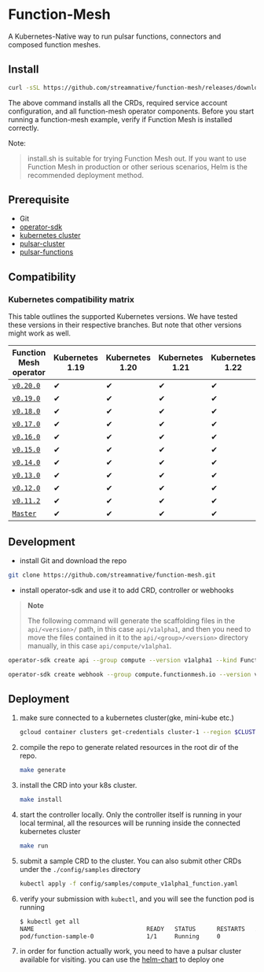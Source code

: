 # Function-Mesh
A Kubernetes-Native way to run pulsar functions, connectors and composed function meshes.

## Install

```bash
curl -sSL https://github.com/streamnative/function-mesh/releases/download/v0.25.0/install.sh | bash
```

The above command installs all the CRDs, required service account configuration, and all function-mesh operator components. Before you start running a function-mesh example, verify if Function Mesh is installed correctly.

Note:

> install.sh is suitable for trying Function Mesh out. If you want to use Function Mesh in production or other serious scenarios, Helm is the recommended deployment method.

## Prerequisite
- Git
- [operator-sdk](https://sdk.operatorframework.io/)
- [kubernetes cluster](https://kubernetes.io/)
- [pulsar-cluster](https://pulsar.apache.org/docs/en/pulsar-2.0/)
- [pulsar-functions](https://pulsar.apache.org/docs/en/functions-overview/)

## Compatibility

### Kubernetes compatibility matrix

This table outlines the supported Kubernetes versions. We have tested these versions in their respective branches. But note that other versions might work as well.

| Function Mesh operator                                                          | Kubernetes 1.19 | Kubernetes 1.20 | Kubernetes 1.21 | Kubernetes 1.22 | Kubernetes 1.23 | Kubernetes 1.24 | Kubernetes 1.25 |
|---------------------------------------------------------------------------------|---------------|--------------|---------------|----------------|-----------------| --------------- | --------------- |
| [`v0.20.0`](https://github.com/streamnative/function-mesh/releases/tag/v0.20.0) | ✔             | ✔            | ✔             | ✔               | ✔               | ✔               | ✔               |
| [`v0.19.0`](https://github.com/streamnative/function-mesh/releases/tag/v0.19.0) | ✔             | ✔            | ✔             | ✔               | ✔               | ✔               | ✔               |
| [`v0.18.0`](https://github.com/streamnative/function-mesh/releases/tag/v0.18.0) | ✔             | ✔            | ✔             | ✔               | ✔               | ✔               | ✔               |
| [`v0.17.0`](https://github.com/streamnative/function-mesh/releases/tag/v0.17.0) | ✔             | ✔            | ✔             | ✔               | ✔               | ✔               | ✔               |
| [`v0.16.0`](https://github.com/streamnative/function-mesh/releases/tag/v0.16.0) | ✔             | ✔            | ✔             | ✔               | ✔               | ✔               | ✔               |
| [`v0.15.0`](https://github.com/streamnative/function-mesh/releases/tag/v0.15.0) | ✔             | ✔            | ✔             | ✔               | ✔               | ✔               | ✔               |
| [`v0.14.0`](https://github.com/streamnative/function-mesh/releases/tag/v0.14.0) | ✔             | ✔            | ✔             | ✔              | ✔               | ✔               | ✔               |
| [`v0.13.0`](https://github.com/streamnative/function-mesh/releases/tag/v0.13.0) | ✔             | ✔            | ✔             | ✔              | ✔               | ✔               | ✔               |
| [`v0.12.0`](https://github.com/streamnative/function-mesh/releases/tag/v0.12.0) | ✔             | ✔            | ✔             | ✔              | ✔               | ✔               | ✔               |
| [`v0.11.2`](https://github.com/streamnative/function-mesh/releases/tag/v0.11.2) | ✔             | ✔            | ✔             | ✔              | ✔               | ✔               | ✔               |
| [`Master`](https://github.com/streamnative/function-mesh/tree/master)           | ✔             | ✔            | ✔             | ✔               | ✔               | ✔               | ✔               |

## Development

- install Git and download the repo

```bash
git clone https://github.com/streamnative/function-mesh.git
```

- install operator-sdk and use it to add CRD, controller or webhooks

> **Note**
>
> The following command will generate the scaffolding files in the `api/<version>/` path, in this case `api/v1alpha1`, and then you need to move the files contained in it to the `api/<group>/<version>` directory manually, in this case `api/compute/v1alpha1`.

```bash
operator-sdk create api --group compute --version v1alpha1 --kind Function --resource=true --controller=true
```

```bash
operator-sdk create webhook --group compute.functionmesh.io --version v1alpha1 --kind Function --defaulting --programmatic-validation
```

## Deployment

1. make sure connected to a kubernetes cluster(gke, mini-kube etc.)
    ```bash
    gcloud container clusters get-credentials cluster-1 --region $CLUSTER_REGION --project $PROJECT_ID
    ```
2. compile the repo to generate related resources in the root dir of the repo.
    ```bash
    make generate
    ```
3. install the CRD into your k8s cluster.
    ```bash
    make install
    ```
4. start the controller locally. Only the controller itself is running in your local terminal, all the resources will be running inside the connected kubernetes cluster
    ```bash
    make run
    ```
5. submit a sample CRD to the cluster. You can also submit other CRDs under the `./config/samples` directory
    ```bash
    kubectl apply -f config/samples/compute_v1alpha1_function.yaml
    ```
6. verify your submission with `kubectl`, and you will see the function pod is running
    ```bash
    $ kubectl get all
    NAME                                READY   STATUS      RESTARTS   AGE
    pod/function-sample-0               1/1     Running     0          77s
    ```
7. in order for function actually work, you need to have a pulsar cluster available for visiting. you can use the [helm-chart](https://pulsar.apache.org/docs/en/helm-overview/) to deploy one
